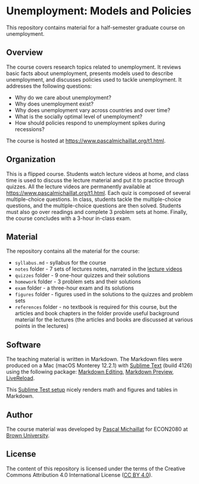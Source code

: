 # Unemployment: Models and Policies

This repository contains material for a half-semester graduate course on unemployment.

## Overview

The course covers research topics related to unemployment. It reviews basic facts about unemployment, presents models used to describe unemployment, and discusses policies used to tackle unemployment. It addresses the following questions: 

* Why do we care about unemployment?
* Why does unemployment exist? 
* Why does unemployment vary across countries and over time? 
* What is the socially optimal level of unemployment? 
* How should policies respond to unemployment spikes during recessions?

The course is hosted at https://www.pascalmichaillat.org/t1.html.

## Organization

This is a flipped course. Students watch lecture videos at home, and class time is used to discuss the lecture material and put it to practice through quizzes. All the lecture videos are permanently available at https://www.pascalmichaillat.org/t1.html. Each quiz is composed of several multiple-choice questions. In class, students tackle the multiple-choice questions, and the multiple-choice questions are then solved. Students must also go over readings and complete 3 problem sets at home. Finally, the course concludes with a 3-hour in-class exam.

## Material

The repository contains all the material for the course:

* `syllabus.md` - syllabus for the course
* `notes` folder - 7 sets of lectures notes, narrated in the [lecture videos](https://www.pascalmichaillat.org/t1.html)
* `quizzes` folder - 9 one-hour quizzes and their solutions
* `homework` folder - 3 problem sets and their solutions
* `exam` folder - a three-hour exam and its solutions
* `figures` folder - figures used in the solutions to the quizzes and problem sets
* `references` folder - no textbook is required for this course, but the articles and book chapters in the folder provide useful background material for the lectures (the articles and books are discussed at various points in the lectures)

## Software

The teaching material is written in Markdown. The Markdown files were produced on a Mac (macOS Monterey 12.2.1) with [Sublime Text](https://www.sublimetext.com) (build 4126) using the following package: [Markdown Editing](https://packagecontrol.io/packages/MarkdownEditing), [Markdown Preview](https://packagecontrol.io/packages/MarkdownPreview), [LiveReload](https://packagecontrol.io/packages/LiveReload).

This [Sublime Test setup](https://rowannicholls.github.io/sublime_text/markdown.html) nicely renders math and figures and tables in Markdown.

## Author

The course material was developed by [Pascal Michaillat](https://www.pascalmichaillat.org/) for ECON2080 at [Brown University](https://www.brown.edu).

## License

The content of this repository is licensed under the terms of the Creative Commons Attribution 4.0 International License ([CC BY 4.0](http://creativecommons.org/licenses/by/4.0/)).
